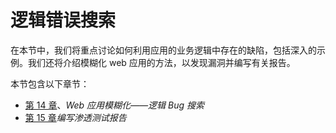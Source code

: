 # 逻辑错误搜索

在本节中，我们将重点讨论如何利用应用的业务逻辑中存在的缺陷，包括深入的示例。我们还将介绍模糊化 web 应用的方法，以发现漏洞并编写有关报告。

本节包含以下章节：

*   [第 14 章](14.html)、*Web 应用模糊化——逻辑 Bug 搜索*
*   [第 15 章](15.html)*编写渗透测试报告*